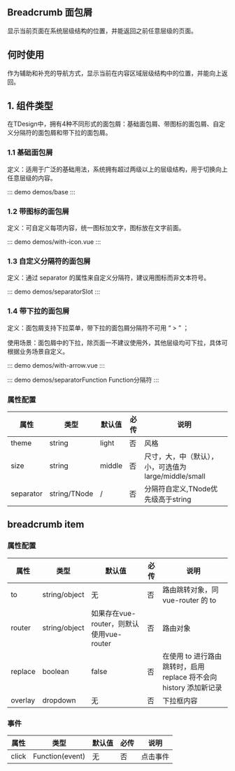 ## Breadcrumb 面包屑

显示当前页面在系统层级结构的位置，并能返回之前任意层级的页面。

## 何时使用
作为辅助和补充的导航方式，显示当前在内容区域层级结构中的位置，并能向上返回。

## 1. 组件类型
在TDesign中，拥有4种不同形式的面包屑：基础面包屑、带图标的面包屑、自定义分隔符的面包屑和带下拉的面包屑。

### 1.1 基础面包屑
定义：适用于广泛的基础用法，系统拥有超过两级以上的层级结构，用于切换向上任意层级的内容。

::: demo demos/base
:::

### 1.2 带图标的面包屑
定义：可自定义每项内容，统一图标加文字，图标放在文字前面。

::: demo demos/with-icon.vue
:::

### 1.3 自定义分隔符的面包屑
定义：通过 separator 的属性来自定义分隔符，建议用图标而非文本符号。

::: demo demos/separatorSlot
:::

### 1.4 带下拉的面包屑
定义：面包屑支持下拉菜单，带下拉的面包屑分隔符不可用 “ > ” ；

使用场景：面包屑中的下拉，除页面一不建议使用外，其他层级均可下拉，具体可根据业务场景自定义。

::: demo demos/with-arrow.vue
:::

::: demo demos/separatorFunction Function分隔符
:::

### 属性配置
| 属性 | 类型 | 默认值 | 必传 | 说明 |
|-----|-----|-----|-----|-----|
|theme|string|light|否|风格|
|size|string|middle|否|尺寸，大，中（默认），小，可选值为 large/middle/small|
|separator|string/TNode|/|否|分隔符自定义,TNode优先级高于string|

## breadcrumb item

### 属性配置

| 属性 | 类型 | 默认值 | 必传 | 说明 |
|-----|-----|-----|-----|-----|
|to|string/object|无|否|路由跳转对象，同 vue-router 的 to|
|router|string/object|如果存在vue-router，则默认使用vue-router|否|路由对象|
|replace|boolean|false|否|在使用 to 进行路由跳转时，启用 replace 将不会向 history 添加新记录|
|overlay|dropdown|无|否|下拉框内容|

### 事件

| 属性 | 类型 | 默认值 | 必传 | 说明 |
|-----|-----|-----|-----|-----|
|click|Function(event)|无|否|点击事件|
